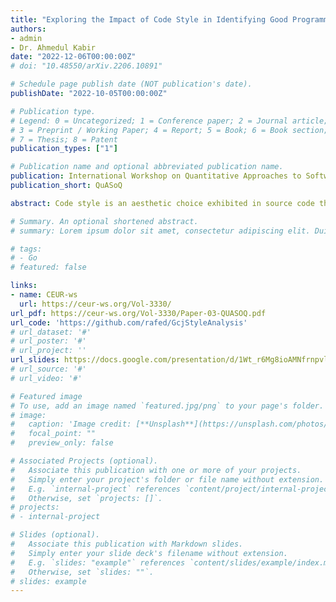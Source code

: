 ```yaml
---
title: "Exploring the Impact of Code Style in Identifying Good Programmers"
authors:
- admin
- Dr. Ahmedul Kabir
date: "2022-12-06T00:00:00Z"
# doi: "10.48550/arXiv.2206.10891"

# Schedule page publish date (NOT publication's date).
publishDate: "2022-10-05T00:00:00Z"

# Publication type.
# Legend: 0 = Uncategorized; 1 = Conference paper; 2 = Journal article;
# 3 = Preprint / Working Paper; 4 = Report; 5 = Book; 6 = Book section;
# 7 = Thesis; 8 = Patent
publication_types: ["1"]

# Publication name and optional abbreviated publication name.
publication: International Workshop on Quantitative Approaches to Software Quality
publication_short: QuASoQ

abstract: Code style is an aesthetic choice exhibited in source code that reflects programmers individual coding habits. This study is the first to investigate whether code style can be used as an indicator to identify good programmers. Data from Google Code Jam was chosen for conducting the study. A cluster analysis was performed to find whether a particular coding style could be associated with good programmers. Furthermore, supervised machine learning models were trained using stylistic features and evaluated using recall, macro-F1, AUC-ROC and balanced accuracy to predict good programmers. The results demonstrate that good programmers may be identified using supervised machine learning models, despite that no particular style groups could be attributed as a good style.

# Summary. An optional shortened abstract.
# summary: Lorem ipsum dolor sit amet, consectetur adipiscing elit. Duis posuere tellus ac convallis placerat. Proin tincidunt magna sed ex sollicitudin condimentum.

# tags:
# - Go
# featured: false

links:
- name: CEUR-ws
  url: https://ceur-ws.org/Vol-3330/
url_pdf: https://ceur-ws.org/Vol-3330/Paper-03-QUASOQ.pdf
url_code: 'https://github.com/rafed/GcjStyleAnalysis'
# url_dataset: '#'
# url_poster: '#'
# url_project: ''
url_slides: https://docs.google.com/presentation/d/1Wt_r6Mg8ioAMNfrnpvlcGAuOBKHModk5Xgs62qyDBHw/edit?usp=share_link
# url_source: '#'
# url_video: '#'

# Featured image
# To use, add an image named `featured.jpg/png` to your page's folder. 
# image:
#   caption: 'Image credit: [**Unsplash**](https://unsplash.com/photos/pLCdAaMFLTE)'
#   focal_point: ""
#   preview_only: false

# Associated Projects (optional).
#   Associate this publication with one or more of your projects.
#   Simply enter your project's folder or file name without extension.
#   E.g. `internal-project` references `content/project/internal-project/index.md`.
#   Otherwise, set `projects: []`.
# projects:
# - internal-project

# Slides (optional).
#   Associate this publication with Markdown slides.
#   Simply enter your slide deck's filename without extension.
#   E.g. `slides: "example"` references `content/slides/example/index.md`.
#   Otherwise, set `slides: ""`.
# slides: example
---
```


<!-- {{% callout note %}}
Click the *Cite* button above to demo the feature to enable visitors to import publication metadata into their reference management software.
{{% /callout %}} -->

<!-- {{% callout note %}}
Create your slides in Markdown - click the *Slides* button to check out the example.
{{% /callout %}} -->

<!-- Supplementary notes can be added here, including [code, math, and images](https://wowchemy.com/docs/writing-markdown-latex/). -->
